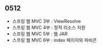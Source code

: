 0512
-
+ 스프링 웹 MVC 3부 : ViewResolve
+ 스프링 웹 MVC 4부 : 정적 리소스 지원
+ 스프링 웹 MVC 5부 : 웹 JAR
+ 스프링 웹 MVC 6부 : index 페이지와 파비콘
